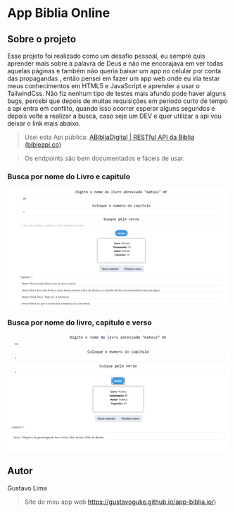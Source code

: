 # App  Biblia Online



## Sobre o projeto

Esse projeto foi realizado como um desafio pessoal, eu sempre quis aprender mais sobre a palavra de Deus e não me encorajava em ver todas aquelas páginas e também não queria baixar um app no celular por conta das propagandas , então pensei em fazer um app web onde eu iria testar meus conhecimentos em HTML5 e JavaScript e aprender a usar o TailwindCss. Não fiz nenhum tipo de testes mais afundo pode haver alguns bugs, percebi que depois de muitas requisições em periodo curto de tempo a api entra em conflito, quando isso ocorrer esperar alguns segundos e depois volte a realizar a busca, caso seje um DEV  e quer utilizar a api vou deixar o link mais abaixo.



> Usei esta Api pública:  [ABíbliaDigital | RESTful API da Bíblia (bibleapi.co)](https://bibleapi.co/)

> Os endpoints são bem documentados e fáceis de usar.



### Busca por nome do Livro e capitulo

![Alt text](./assets/img/img-livro-page.PNG)



### Busca por nome do livro, capitulo e verso

![Alt text](./assets/img/img-livro-page-cap.PNG)

## Autor

Gustavo Lima

>Site do meu app web 
https://gustavoguke.github.io/app-biblia.io/)